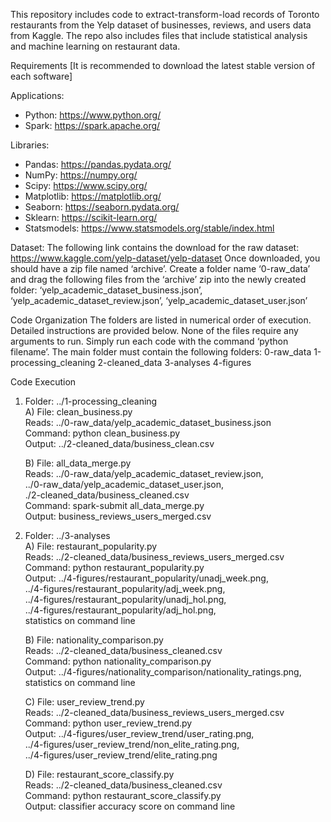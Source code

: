 This repository includes code to extract-transform-load records of Toronto restaurants from the Yelp dataset of businesses, reviews, and users data from Kaggle. The repo also includes files that include statistical analysis and machine learning on restaurant data.

Requirements [It is recommended to download the latest stable version of each software]  

Applications:
   * Python: https://www.python.org/  
   * Spark: https://spark.apache.org/  

Libraries:
  *  Pandas: https://pandas.pydata.org/
  *  NumPy: https://numpy.org/
  *  Scipy: https://www.scipy.org/
  *  Matplotlib: https://matplotlib.org/
  *  Seaborn: https://seaborn.pydata.org/
  *  Sklearn: https://scikit-learn.org/
  *  Statsmodels: https://www.statsmodels.org/stable/index.html

Dataset:
    The following link contains the download for the raw dataset: https://www.kaggle.com/yelp-dataset/yelp-dataset
    Once downloaded, you should have a zip file named ‘archive’. Create a folder name ‘0-raw_data’ and drag the following files from the ‘archive’ zip into the newly created       folder: ‘yelp_academic_dataset_business.json’, ‘yelp_academic_dataset_review.json’, ‘yelp_academic_dataset_user.json’



Code Organization
    The folders are listed in numerical order of execution. Detailed instructions are provided below. None of the files require any arguments to run. Simply run each code with     the command ‘python filename’. The main folder must contain the following folders:
    0-raw_data
    1-processing_cleaning
    2-cleaned_data
    3-analyses
    4-figures



Code Execution
1. Folder: ../1-processing_cleaning  
    A) File: clean_business.py  
        Reads: ../0-raw_data/yelp_academic_dataset_business.json  
        Command: python clean_business.py  
        Output: ../2-cleaned_data/business_clean.csv  

    B) File: all_data_merge.py  
        Reads: ../0-raw_data/yelp_academic_dataset_review.json,  
        ../0-raw_data/yelp_academic_dataset_user.json,  
        ./2-cleaned_data/business_cleaned.csv  
        Command: spark-submit all_data_merge.py  
        Output: business_reviews_users_merged.csv  


2. Folder: ../3-analyses  
    A) File: restaurant_popularity.py  
        Reads: ../2-cleaned_data/business_reviews_users_merged.csv  
        Command: python restaurant_popularity.py  
        Output: ../4-figures/restaurant_popularity/unadj_week.png,  
        ../4-figures/restaurant_popularity/adj_week.png,  
        ../4-figures/restaurant_popularity/unadj_hol.png,  
        ../4-figures/restaurant_popularity/adj_hol.png,  
        statistics on command line

    B) File: nationality_comparison.py  
        Reads: ../2-cleaned_data/business_cleaned.csv  
        Command: python nationality_comparison.py  
        Output: ../4-figures/nationality_comparison/nationality_ratings.png,  
        statistics on command line  

    C) File: user_review_trend.py  
        Reads: ../2-cleaned_data/business_reviews_users_merged.csv  
        Command: python user_review_trend.py  
        Output: ../4-figures/user_review_trend/user_rating.png,  
        ../4-figures/user_review_trend/non_elite_rating.png,  
        ../4-figures/user_review_trend/elite_rating.png  

    D) File: restaurant_score_classify.py  
        Reads: ../2-cleaned_data/business_cleaned.csv  
        Command: python restaurant_score_classify.py  
        Output: classifier accuracy score on command line  
